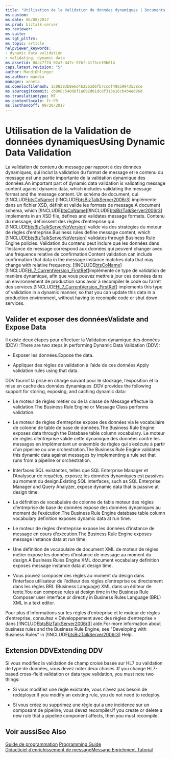 ```yaml
---
title: "Utilisation de la Validation de données dynamiques | Documents Microsoft"
ms.custom: 
ms.date: 06/08/2017
ms.prod: biztalk-server
ms.reviewer: 
ms.suite: 
ms.tgt_pltfrm: 
ms.topic: article
helpviewer_keywords:
- dynamic data validation
- validating, dynamic data
ms.assetid: 8dac7f74-92a7-447c-97bf-b1f3ce39b614
caps.latest.revision: "5"
author: MandiOhlinger
ms.author: mandia
manager: anneta
ms.openlocfilehash: 1c08393b8e6d4b2563d6fb7ccdf49559943538ce
ms.sourcegitcommit: cb908c540d8f1a692d01dc8f313e16cb4b4e696d
ms.translationtype: MT
ms.contentlocale: fr-FR
ms.lasthandoff: 09/20/2017
---
```

# <a name="using-dynamic-data-validation"></a><span data-ttu-id="a0c32-102">Utilisation de la Validation de données dynamiques</span><span class="sxs-lookup"><span data-stu-id="a0c32-102">Using Dynamic Data Validation</span></span>
<span data-ttu-id="a0c32-103">La validation de contenu du message par rapport à des données dynamiques, qui inclut la validation du format de message et le contenu du message est une partie importante de la validation dynamique des données.</span><span class="sxs-lookup"><span data-stu-id="a0c32-103">An important part of dynamic data validation is validating message content against dynamic data, which includes validating the message format and the message content.</span></span> <span data-ttu-id="a0c32-104">Un schéma de document, qui [!INCLUDE[btsCoName](../../includes/btsconame-md.md)] [!INCLUDE[btsBizTalkServer2006r3](../../includes/btsbiztalkserver2006r3-md.md)] implémente dans un fichier XSD, définit et valide les formats de message.</span><span class="sxs-lookup"><span data-stu-id="a0c32-104">A document schema, which [!INCLUDE[btsCoName](../../includes/btsconame-md.md)][!INCLUDE[btsBizTalkServer2006r3](../../includes/btsbiztalkserver2006r3-md.md)] implements in an XSD file, defines and validates message formats.</span></span> <span data-ttu-id="a0c32-105">Contenu du message, définissent des règles d’entreprise qui [!INCLUDE[btsBizTalkServerNoVersion](../../includes/btsbiztalkservernoversion-md.md)] valide via des stratégies du moteur de règles d’entreprise.</span><span class="sxs-lookup"><span data-stu-id="a0c32-105">Business rules define message content, which [!INCLUDE[btsBizTalkServerNoVersion](../../includes/btsbiztalkservernoversion-md.md)] validates through Business Rule Engine policies.</span></span> <span data-ttu-id="a0c32-106">Validation du contenu peut inclure que les données dans l’instance de message correspond aux données qui peuvent changer avec une fréquence relative de confirmation.</span><span class="sxs-lookup"><span data-stu-id="a0c32-106">Content validation can include confirmation that data in the message instance matches data that may change with relative frequency.</span></span> [!INCLUDE[btsCoName](../../includes/btsconame-md.md)]<span data-ttu-id="a0c32-107">[!INCLUDE[HL7_CurrentVersion_FirstRef](../../includes/hl7-currentversion-firstref-md.md)]implémente ce type de validation de manière dynamique, afin que vous pouvez mettre à jour ces données dans un environnement de production sans avoir à recompiler le code ou l’arrêt des services.</span><span class="sxs-lookup"><span data-stu-id="a0c32-107">[!INCLUDE[HL7_CurrentVersion_FirstRef](../../includes/hl7-currentversion-firstref-md.md)] implements this type of validation in a dynamic manner, so that you can update this data in a production environment, without having to recompile code or shut down services.</span></span>  
  
## <a name="validate-and-expose-data"></a><span data-ttu-id="a0c32-108">Valider et exposer des données</span><span class="sxs-lookup"><span data-stu-id="a0c32-108">Validate and Expose Data</span></span>  
 <span data-ttu-id="a0c32-109">Il existe deux étapes pour effectuer la Validation dynamique des données (DDV) :</span><span class="sxs-lookup"><span data-stu-id="a0c32-109">There are two steps in performing Dynamic Data Validation (DDV):</span></span>  
  
-   <span data-ttu-id="a0c32-110">Exposer les données.</span><span class="sxs-lookup"><span data-stu-id="a0c32-110">Expose the data.</span></span>  
  
-   <span data-ttu-id="a0c32-111">Appliquer des règles de validation à l’aide de ces données.</span><span class="sxs-lookup"><span data-stu-id="a0c32-111">Apply validation rules using that data.</span></span>  
  
 <span data-ttu-id="a0c32-112">DDV fournit la prise en charge suivant pour le stockage, l’exposition et la mise en cache des données dynamiques :</span><span class="sxs-lookup"><span data-stu-id="a0c32-112">DDV provides the following support for storing, exposing, and caching dynamic data:</span></span>  
  
-   <span data-ttu-id="a0c32-113">Le moteur de règles métier ou de la classe de Message effectue la validation.</span><span class="sxs-lookup"><span data-stu-id="a0c32-113">The Business Rule Engine or Message Class performs validation.</span></span>  
  
-   <span data-ttu-id="a0c32-114">Le moteur de règles d’entreprise expose des données via le vocabulaire de colonne de table de base de données.</span><span class="sxs-lookup"><span data-stu-id="a0c32-114">The Business Rule Engine exposes data through the Database table column vocabulary.</span></span> <span data-ttu-id="a0c32-115">Le moteur de règles d’entreprise valide cette dynamique des données contre les messages en implémentant un ensemble de règles qui s’exécute à partir d’un pipeline ou une orchestration.</span><span class="sxs-lookup"><span data-stu-id="a0c32-115">The Business Rule Engine validates this dynamic data against messages by implementing a rule set that runs from a pipeline or orchestration.</span></span>  
  
-   <span data-ttu-id="a0c32-116">Interfaces SQL existantes, telles que SQL Enterprise Manager et l’Analyseur de requêtes, exposez les données dynamiques est passives au moment du design.</span><span class="sxs-lookup"><span data-stu-id="a0c32-116">Existing SQL interfaces, such as SQL Enterprise Manager and Query Analyzer, expose dynamic data that is passive at design time.</span></span>  
  
-   <span data-ttu-id="a0c32-117">La définition de vocabulaire de colonne de table moteur des règles d’entreprise de base de données expose des données dynamiques au moment de l’exécution.</span><span class="sxs-lookup"><span data-stu-id="a0c32-117">The Business Rule Engine database table column vocabulary definition exposes dynamic data at run time.</span></span>  
  
-   <span data-ttu-id="a0c32-118">Le moteur de règles d’entreprise expose les données d’instance de message en cours d’exécution.</span><span class="sxs-lookup"><span data-stu-id="a0c32-118">The Business Rule Engine exposes message instance data at run time.</span></span>  
  
-   <span data-ttu-id="a0c32-119">Une définition de vocabulaire de document XML de moteur de règles métier expose les données d’instance de message au moment du design.</span><span class="sxs-lookup"><span data-stu-id="a0c32-119">A Business Rules Engine XML document vocabulary definition exposes message instance data at design time.</span></span>  
  
-   <span data-ttu-id="a0c32-120">Vous pouvez composer des règles au moment du design dans l’interface utilisateur de l’éditeur des règles d’entreprise ou directement dans les règles BRL (Business Language) XML dans un éditeur de texte.</span><span class="sxs-lookup"><span data-stu-id="a0c32-120">You can compose rules at design time in the Business Rule Composer user interface or directly in Business Rules Language (BRL) XML in a text editor.</span></span>  
  
 <span data-ttu-id="a0c32-121">Pour plus d’informations sur les règles d’entreprise et le moteur de règles d’entreprise, consultez « Développement avec des règles d’entreprise » dans [!INCLUDE[btsBizTalkServer2006r3](../../includes/btsbiztalkserver2006r3-md.md)] aide.</span><span class="sxs-lookup"><span data-stu-id="a0c32-121">For more information about business rules and the Business Rule Engine, see "Developing with Business Rules" in [!INCLUDE[btsBizTalkServer2006r3](../../includes/btsbiztalkserver2006r3-md.md)] Help.</span></span>  
  
## <a name="extending-ddv"></a><span data-ttu-id="a0c32-122">Extension DDV</span><span class="sxs-lookup"><span data-stu-id="a0c32-122">Extending DDV</span></span>  
 <span data-ttu-id="a0c32-123">Si vous modifiez la validation de champ croisé basée sur HL7 ou validation de type de données, vous devez noter deux choses :</span><span class="sxs-lookup"><span data-stu-id="a0c32-123">If you change HL7-based cross-field validation or data type validation, you must note two things:</span></span>  
  
-   <span data-ttu-id="a0c32-124">Si vous modifiez une règle existante, vous n’avez pas besoin de redéployer.</span><span class="sxs-lookup"><span data-stu-id="a0c32-124">If you modify an existing rule, you do not need to redeploy.</span></span>  
  
-   <span data-ttu-id="a0c32-125">Si vous créez ou supprimez une règle qui a une incidence sur un composant de pipeline, vous devez recompiler.</span><span class="sxs-lookup"><span data-stu-id="a0c32-125">If you create or delete a new rule that a pipeline component affects, then you must recompile.</span></span>  
  
## <a name="see-also"></a><span data-ttu-id="a0c32-126">Voir aussi</span><span class="sxs-lookup"><span data-stu-id="a0c32-126">See Also</span></span>  
 <span data-ttu-id="a0c32-127">[Guide de programmation](../../adapters-and-accelerators/accelerator-hl7/programming-guide1.md) </span><span class="sxs-lookup"><span data-stu-id="a0c32-127">[Programming Guide](../../adapters-and-accelerators/accelerator-hl7/programming-guide1.md) </span></span>  
 [<span data-ttu-id="a0c32-128">Didacticiel d’enrichissement de message</span><span class="sxs-lookup"><span data-stu-id="a0c32-128">Message Enrichment Tutorial</span></span>](../../adapters-and-accelerators/accelerator-hl7/message-enrichment-tutorial.md)
